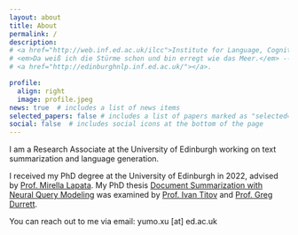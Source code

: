 ```yaml
---
layout: about
title: About
permalink: /
description: 
# <a href="http://web.inf.ed.ac.uk/ilcc">Institute for Language, Cognition and Computation</a> • <a href="https://www.ed.ac.uk/informatics"> School of Informatics</a> • <a href="https://www.ed.ac.uk">University of Edinburgh</a>
# <em>Da weiß ich die Stürme schon und bin erregt wie das Meer.</em> -- <em>Vorgefühl</em>, Rainer Maria Rilke
# <a href="http://edinburghnlp.inf.ed.ac.uk/"></a>. 

profile:
  align: right
  image: profile.jpeg
news: true  # includes a list of news items
selected_papers: false # includes a list of papers marked as "selected={true}"
social: false  # includes social icons at the bottom of the page
---
```


I am a Research Associate at the University of Edinburgh working on text summarization and language generation. 
<!-- My long-term research goal is to evolve the machine to interact with people naturally and assist people effectively, 
with minimal human guidance. -->

<!-- I am fortunate to work closely with [Prof. Mirella Lapata](http://homepages.inf.ed.ac.uk/mlap/) who was also my PhD advisor.  -->
<!-- with a thesis entitled [Document Summarization with Neural Query Modeling](https://era.ed.ac.uk/handle/1842/39624) -->
I received my PhD degree at the University of Edinburgh in 2022, advised by [Prof. Mirella Lapata](http://homepages.inf.ed.ac.uk/mlap/). 
My PhD thesis [Document Summarization with Neural Query Modeling](https://era.ed.ac.uk/handle/1842/39624) was examined by [Prof. Ivan Titov](http://ivan-titov.org/) and [Prof. Greg Durrett](https://www.cs.utexas.edu/~gdurrett/).

You can reach out to me via email: yumo.xu [at] ed.ac.uk